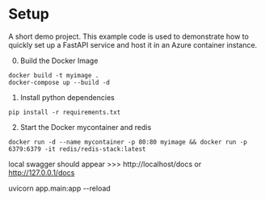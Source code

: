 # Setup

A short demo project. This example code is used to demonstrate how to quickly set up a FastAPI service and host it in an Azure container instance.

0. Build the Docker Image

````
docker build -t myimage .
docker-compose up --build -d
````

1. Install python dependencies

````
pip install -r requirements.txt
````

2. Start the Docker mycontainer and redis

````
docker run -d --name mycontainer -p 80:80 myimage && docker run -p 6379:6379 -it redis/redis-stack:latest
````
local swagger should appear >>> http://localhost/docs or http://127.0.0.1/docs


uvicorn app.main:app --reload